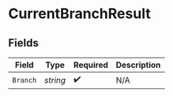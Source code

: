 # CurrentBranchResult


## Fields

| Field              | Type               | Required           | Description        |
| ------------------ | ------------------ | ------------------ | ------------------ |
| `Branch`           | *string*           | :heavy_check_mark: | N/A                |